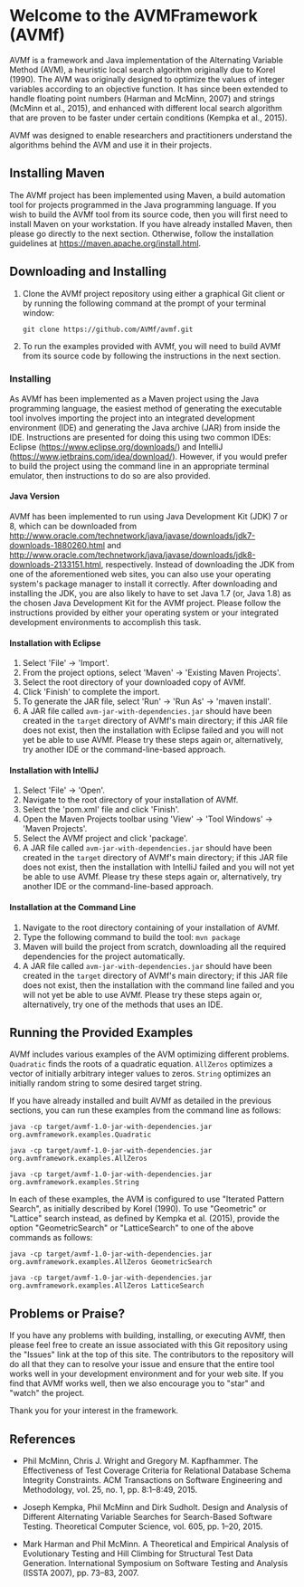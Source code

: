 # Welcome to the AVMFramework (AVMf)

AVMf is a framework and Java implementation of the Alternating Variable Method (AVM), a heuristic local search algorithm originally due to Korel (1990). The AVM was originally designed to optimize the values of integer variables according to an objective function. It has since been extended to handle floating point numbers (Harman and McMinn, 2007) and strings (McMinn et al., 2015), and enhanced with different local search algorithm that are proven to be faster under certain conditions (Kempka et al., 2015).

AVMf was designed to enable researchers and practitioners understand the algorithms behind the AVM and use it in their projects.

## Installing Maven

The AVMf project has been implemented using Maven, a build automation tool for projects programmed in the Java
programming language. If you wish to build the AVMf tool from its source code, then you will first need to install
Maven on your workstation. If you have already installed Maven, then please go directly to the next section. Otherwise,
follow the installation guidelines at https://maven.apache.org/install.html.

## Downloading and Installing

1. Clone the AVMf project repository using either a graphical Git client or by running the following command at the
	 prompt of your terminal window:

	 `git clone https://github.com/AVMf/avmf.git`

2. To run the examples provided with AVMf, you will need to build AVMf from its source code by following the instructions in the next section.

### Installing

As AVMf has been implemented as a Maven project using the Java programming language, the easiest method of
generating the executable tool involves importing the project into an integrated development environment (IDE) and
generating the Java archive (JAR) from inside the IDE. Instructions are presented for doing this using two common IDEs:
Eclipse (https://www.eclipse.org/downloads/) and IntelliJ (https://www.jetbrains.com/idea/download/). However, if you
would prefer to build the project using the command line in an appropriate terminal emulator, then instructions to do so
are also provided.

#### Java Version

AVMf has been implemented to run using Java Development Kit (JDK) 7 or 8, which can be downloaded from
http://www.oracle.com/technetwork/java/javase/downloads/jdk7-downloads-1880260.html and
http://www.oracle.com/technetwork/java/javase/downloads/jdk8-downloads-2133151.html, respectively. Instead of
downloading the JDK from one of the aforementioned web sites, you can also use your operating system's package manager
to install it correctly. After downloading and installing the JDK, you are also likely to have to set Java 1.7 (or, Java
1.8) as the chosen Java Development Kit for the AVMf project. Please follow the instructions provided by either
your operating system or your integrated development environments to accomplish this task.

#### Installation with Eclipse

1. Select 'File' &rarr; 'Import'.
2. From the project options, select 'Maven' &rarr; 'Existing Maven Projects'.
3. Select the root directory of your downloaded copy of AVMf.
4. Click 'Finish' to complete the import.
5. To generate the JAR file, select 'Run' &rarr; 'Run As' &rarr; 'maven install'.
6. A JAR file called `avm-jar-with-dependencies.jar` should have been created in the `target` directory of AVMf's main directory; if this JAR file does not exist, then the installation with Eclipse failed and you will not yet be able to use AVMf. Please try these steps again or, alternatively, try another IDE or the command-line-based approach.

#### Installation with IntelliJ

1. Select 'File' &rarr; 'Open'.
2. Navigate to the root directory of your installation of AVMf.
3. Select the 'pom.xml' file and click 'Finish'.
4. Open the Maven Projects toolbar using 'View' &rarr; 'Tool Windows' &rarr; 'Maven Projects'.
5. Select the AVMf project and click 'package'.
6. A JAR file called `avm-jar-with-dependencies.jar` should have been created in the `target` directory of AVMf's main directory; if this JAR file does not exist, then the installation with IntelliJ failed and you will not yet be able to use AVMf. Please try these steps again or, alternatively, try another IDE or the command-line-based approach.

#### Installation at the Command Line

1. Navigate to the root directory containing of your installation of AVMf.
2. Type the following command to build the tool: `mvn package`
3. Maven will build the project from scratch, downloading all the required dependencies for the project automatically.
6. A JAR file called `avm-jar-with-dependencies.jar` should have been created in the `target` directory of AVMf's main directory; if this JAR file does not exist, then the installation with the command line failed and you will not yet be able to use AVMf. Please try these steps again or, alternatively, try one of the methods that uses an IDE.

## Running the Provided Examples

AVMf includes various examples of the AVM optimizing different problems. `Quadratic` finds the roots of a quadratic equation. `AllZeros` optimizes a vector of initially arbitrary integer values to zeros. `String` optimizes an initially random string to some desired target string.

If you have already installed and built AVMf as detailed in the previous sections, you can run these examples from the command line as follows:

```
java -cp target/avmf-1.0-jar-with-dependencies.jar org.avmframework.examples.Quadratic
```

```
java -cp target/avmf-1.0-jar-with-dependencies.jar org.avmframework.examples.AllZeros
```

```
java -cp target/avmf-1.0-jar-with-dependencies.jar org.avmframework.examples.String
```

In each of these examples, the AVM is configured to use "Iterated Pattern Search", as initially described by Korel (1990). To use "Geometric" or "Lattice" search instead, as defined by Kempka et al. (2015), provide the option "GeometricSearch" or "LatticeSearch" to one of the above commands as follows:

```
java -cp target/avmf-1.0-jar-with-dependencies.jar org.avmframework.examples.AllZeros GeometricSearch
```

```
java -cp target/avmf-1.0-jar-with-dependencies.jar org.avmframework.examples.AllZeros LatticeSearch
```

## Problems or Praise?

If you have any problems with building, installing, or executing AVMf, then please feel free to create an issue
associated with this Git repository using the "Issues" link at the top of this site. The contributors to the repository will do all that they can to resolve your issue and ensure that the entire tool works well in your development environment and for your web site. If you find that AVMf works well, then we also encourage you to "star" and "watch" the project.

Thank you for your interest in the framework.

## References

- Phil McMinn, Chris J. Wright and Gregory M. Kapfhammer.
The Effectiveness of Test Coverage Criteria for Relational Database Schema Integrity Constraints.
ACM Transactions on Software Engineering and Methodology, vol. 25, no. 1, pp. 8:1–8:49, 2015.

- Joseph Kempka, Phil McMinn and Dirk Sudholt.
Design and Analysis of Different Alternating Variable Searches for Search-Based Software Testing.
Theoretical Computer Science, vol. 605, pp. 1–20, 2015.

- Mark Harman and Phil McMinn.
A Theoretical and Empirical Analysis of Evolutionary Testing and Hill Climbing for Structural Test Data Generation.
International Symposium on Software Testing and Analysis (ISSTA 2007), pp. 73–83, 2007.
